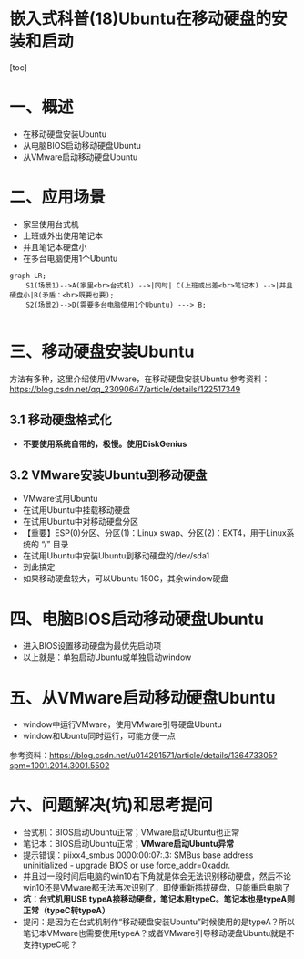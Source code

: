 嵌入式科普(18)Ubuntu在移动硬盘的安装和启动
===
[toc]
# 一、概述
- 在移动硬盘安装Ubuntu
- 从电脑BIOS启动移动硬盘Ubuntu
- 从VMware启动移动硬盘Ubuntu


# 二、应用场景
- 家里使用台式机
- 上班或外出使用笔记本
- 并且笔记本硬盘小
- 在多台电脑使用1个Ubuntu


```mermaid
graph LR;
    S1(场景1)-->A(家里<br>台式机) -->|同时| C(上班或出差<br>笔记本) -->|并且硬盘小|B(矛盾：<br>既要也要);
    S2(场景2)-->D(需要多台电脑使用1个Ubuntu) ---> B;
    
  ```
# 三、移动硬盘安装Ubuntu
方法有多种，这里介绍使用VMware，在移动硬盘安装Ubuntu
参考资料：https://blog.csdn.net/qq_23090647/article/details/122517349

## 3.1 移动硬盘格式化
- **不要使用系统自带的，极慢。使用DiskGenius**

## 3.2 VMware安装Ubuntu到移动硬盘
- VMware试用Ubuntu
- 在试用Ubuntu中挂载移动硬盘
- 在试用Ubuntu中对移动硬盘分区
- 【重要】ESP(0)分区、分区(1)：Linux swap、分区(2)：EXT4，用于Linux系统的 “/” 目录
- 在试用Ubuntu中安装Ubuntu到移动硬盘的/dev/sda1
- 到此搞定
- 如果移动硬盘较大，可以Ubuntu 150G，其余window硬盘

# 四、电脑BIOS启动移动硬盘Ubuntu
- 进入BIOS设置移动硬盘为最优先启动项
- 以上就是：单独启动Ubuntu或单独启动window
  
# 五、从VMware启动移动硬盘Ubuntu
- window中运行VMware，使用VMware引导硬盘Ubuntu
- window和Ubuntu同时运行，可能方便一点

参考资料：https://blog.csdn.net/u014291571/article/details/136473305?spm=1001.2014.3001.5502

# 六、问题解决(坑)和思考提问
- 台式机：BIOS启动Ubuntu正常；VMware启动Ubuntu也正常
- 笔记本：BIOS启动Ubuntu正常；**VMware启动Ubuntu异常**
- 提示错误：piixx4_smbus 0000:00:07:.3: SMBus base address uninitialized - upgrade BIOS or use force_addr=0xaddr.
- 并且过一段时间后电脑的win10右下角就是体会无法识别移动硬盘，然后不论win10还是VMware都无法再次识别了，即使重新插拔硬盘，只能重启电脑了
- **坑：台式机用USB typeA接移动硬盘，笔记本用typeC。笔记本也是typeA则正常（typeC转typeA）**
- 提问：是因为在台式机制作“移动硬盘安装Ubuntu”时候使用的是typeA？所以笔记本VMware也需要使用typeA？或者VMware引导移动硬盘Ubuntu就是不支持typeC呢？